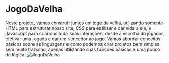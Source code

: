 # JogoDaVelha
Neste projeto, vamos construir juntos um jogo da velha, utilizando somente HTML para estruturar nosso site,
CSS para estilizar e dar vida a ele, e Javascript para criarmos toda suas interações, desde a escolha do jogador, 
efetivar uma jogada e dar um vencedor ao jogo. Vamos abordar conceitos básicos sobre as linguagens e como podemos
criar projetos bem simples sem muito trabalho, apenas utilizando suas funções básicas e uma pouco de lógica!
![JogoDaVelha](https://github.com/Juliano-OLiveira/JogoDaVelha/blob/master/img/velha.gif)
